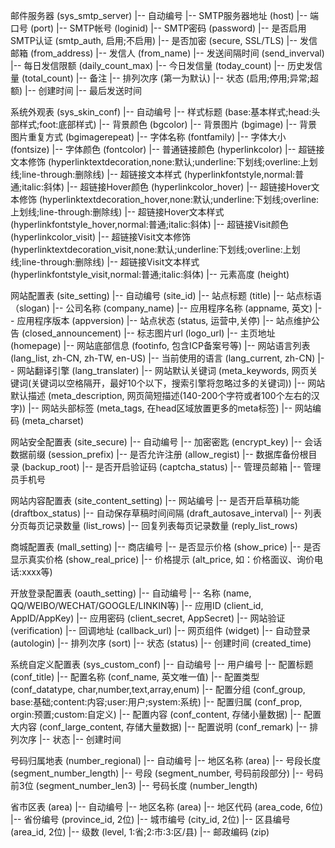邮件服务器 (sys_smtp_server)
|-- 自动编号
|-- SMTP服务器地址 (host)
|-- 端口号 (port)
|-- SMTP帐号 (loginid)
|-- SMTP密码 (password)
|-- 是否启用SMTP认证 (smtp_auth, 启用;不启用)
|-- 是否加密 (secure, SSL/TLS)
|-- 发信邮箱 (from_address)
|-- 发信人 (from_name)
|-- 发送间隔时间 (send_inverval)
|-- 每日发信限额 (daily_count_max)
|-- 今日发信量 (today_count)
|-- 历史发信量 (total_count)
|-- 备注
|-- 排列次序 (第一为默认)
|-- 状态 (启用;停用;异常;超额)
|-- 创建时间
|-- 最后发送时间


系统外观表 (sys_skin_conf)
|-- 自动编号
|-- 样式标题 (base:基本样式;head:头部样式;foot:底部样式)
|-- 背景颜色 (bgcolor)
|-- 背景图片 (bgimage)
|-- 背景图片重复方式 (bgimagerepeat)
|-- 字体名称 (fontfamily)
|-- 字体大小 (fontsize)
|-- 字体颜色 (fontcolor)
|-- 普通链接颜色 (hyperlinkcolor)
|-- 超链接文本修饰 (hyperlinktextdecoration,none:默认;underline:下划线;overline:上划线;line-through:删除线)
|-- 超链接文本样式 (hyperlinkfontstyle,normal:普通;italic:斜体)
|-- 超链接Hover颜色 (hyperlinkcolor_hover)
|-- 超链接Hover文本修饰 (hyperlinktextdecoration_hover,none:默认;underline:下划线;overline:上划线;line-through:删除线)
|-- 超链接Hover文本样式 (hyperlinkfontstyle_hover,normal:普通;italic:斜体)
|-- 超链接Visit颜色 (hyperlinkcolor_visit)
|-- 超链接Visit文本修饰 (hyperlinktextdecoration_visit,none:默认;underline:下划线;overline:上划线;line-through:删除线)
|-- 超链接Visit文本样式 (hyperlinkfontstyle_visit,normal:普通;italic:斜体)
|-- 元素高度 (height)


网站配置表 (site_setting)
|-- 自动编号 (site_id)
|-- 站点标题 (title)
|-- 站点标语 （slogan)
|-- 公司名称 (company_name)
|-- 应用程序名称 (appname, 英文)
|-- 应用程序版本 (appversion)
|-- 站点状态 (status, 运营中,关停)
|-- 站点维护公告 (closed_announcement)
|-- 标志图片url (logo_url)
|-- 主页地址 (homepage)
|-- 网站底部信息 (footinfo, 包含ICP备案号等)
|-- 网站语言列表 (lang_list, zh-CN, zh-TW, en-US)
|-- 当前使用的语言 (lang_current, zh-CN)
|-- 网站翻译引擎 (lang_translater)
|-- 网站默认关键词 (meta_keywords, 网页关键词(关键词以空格隔开，最好10个以下，搜索引擎将忽略过多的关键词))
|-- 网站默认描述 (meta_description, 网页简短描述(140-200个字符或者100个左右的汉字))
|-- 网站头部标签 (meta_tags, 在head区域放置更多的meta标签)
|-- 网站编码 (meta_charset)


网站安全配置表 (site_secure)
|-- 自动编号
|-- 加密密匙 (encrypt_key)
|-- 会话数据前缀 (session_prefix)
|-- 是否允许注册 (allow_regist)
|-- 数据库备份根目录 (backup_root)
|-- 是否开启验证码 (captcha_status)
|-- 管理员邮箱
|-- 管理员手机号

 

网站内容配置表 (site_content_setting)
|-- 网站编号
|-- 是否开启草稿功能 (draftbox_status)
|-- 自动保存草稿时间间隔 (draft_autosave_interval)
|-- 列表分页每页记录数量 (list_rows)
|-- 回复列表每页记录数量 (reply_list_rows)


商城配置表 (mall_setting)
|-- 商店编号
|-- 是否显示价格 (show_price)
|-- 是否显示真实价格 (show_real_price)
|-- 价格提示 (alt_price, 如：价格面议、询价电话:xxxx等)


开放登录配置表 (oauth_setting)
|-- 自动编号
|-- 名称 (name, QQ/WEIBO/WECHAT/GOOGLE/LINKIN等)
|-- 应用ID (client_id, AppID/AppKey)
|-- 应用密码 (client_secret, AppSecret)
|-- 网站验证 (verification)
|-- 回调地址 (callback_url)
|-- 网页组件 (widget)
|-- 自动登录 (autologin)
|-- 排列次序 (sort)
|-- 状态 (status)
|-- 创建时间 (created_time)


系统自定义配置表 (sys_custom_conf)
|-- 自动编号
|-- 用户编号
|-- 配置标题 (conf_title)
|-- 配置名称 (conf_name, 英文唯一值)
|-- 配置类型 (conf_datatype, char,number,text,array,enum)
|-- 配置分组 (conf_group, base:基础;content:内容;user:用户;system:系统)
|-- 配置归属 (conf_prop, orgin:预置;custom:自定义)
|-- 配置内容 (conf_content, 存储小量数据)
|-- 配置大内容 (conf_large_content, 存储大量数据)
|-- 配置说明 (conf_remark)
|-- 排列次序
|-- 状态
|-- 创建时间


号码归属地表 (number_regional)
|-- 自动编号
|-- 地区名称 (area)
|-- 号段长度 (segment_number_length)
|-- 号段 (segment_number, 号码前段部分)
|-- 号码前3位 (segment_number_len3)
|-- 号码长度 (number_length)


省市区表 (area)
|-- 自动编号
|-- 地区名称 (area)
|-- 地区代码 (area_code, 6位)
|-- 省份编号 (province_id, 2位)
|-- 城市编号 (city_id, 2位)
|-- 区县编号 (area_id, 2位)
|-- 级数 (level, 1:省;2:市:3:区/县)
|-- 邮政编码 (zip)

 
